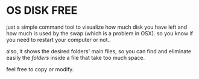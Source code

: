 # OS DISK FREE

just a simple command tool to visualize how much disk 
you have left and how much is used by the swap 
(which is a problem in OSX). 
so you know if you need to restart your computer or not..

also, it shows the desired folders' main files, so you can find
and eliminate easily the *folders* inside a file that
take too much space.

feel free to copy or modify.
